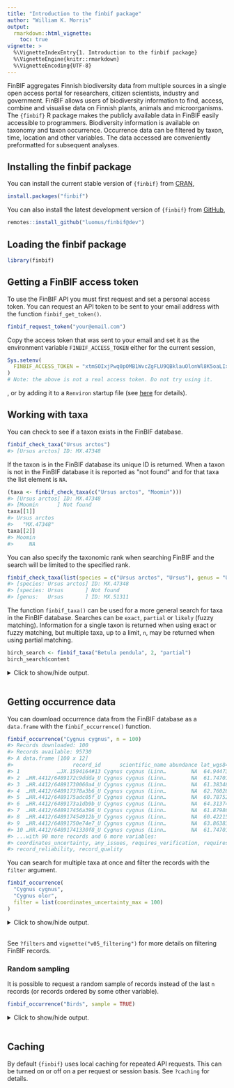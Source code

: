 ```yaml
---
title: "Introduction to the finbif package"
author: "William K. Morris"
output: 
  rmarkdown::html_vignette:
    toc: true
vignette: >
  %\VignetteIndexEntry{1. Introduction to the finbif package}
  %\VignetteEngine{knitr::rmarkdown}
  %\VignetteEncoding{UTF-8}
---
```



FinBIF aggregates Finnish biodiversity data from multiple sources in a single
open access portal for researchers, citizen scientists, industry and government.
FinBIF allows users of biodiversity information to find, access, combine and 
visualise data on Finnish plants, animals and microorganisms. The `{finbif}`
R package makes the publicly available data in FinBIF easily accessible to
programmers. Biodiversity information is available on taxonomy and taxon
occurrence. Occurrence data can be filtered by taxon, time, location and other
variables. The data accessed are conveniently preformatted for subsequent
analyses.

## Installing the finbif package
You can install the current stable version of `{finbif}` from
[CRAN](https://cran.r-project.org),

```r
install.packages("finbif")
```

You can also install the latest development version of `{finbif}` from
[GitHub](https://github.com),

```r
remotes::install_github("luomus/finbif@dev")
```

## Loading the finbif package

```r
library(finbif)
```

## Getting a FinBIF access token
To use the FinBIF API you must first request and set a personal access token.
You can request an API token to be sent to your email address with the function
`finbif_get_token()`.

```r
finbif_request_token("your@email.com")
```

Copy the access token that was sent to your email and set it as the environment
variable `FINBIF_ACCESS_TOKEN` either for the current session,

```r
Sys.setenv(
  FINBIF_ACCESS_TOKEN = "xtmSOIxjPwq0pOMB1WvcZgFLU9QBklauOlonWl8K5oaLIx8RniJLrv"
)
# Note: the above is not a real access token. Do not try using it.
```
, or by adding it to a `Renviron` startup file (see
[here](https://rviews.rstudio.com/2017/04/19/r-for-enterprise-understanding-r-s-startup/)
for details).

## Working with taxa
You can check to see if a taxon exists in the FinBIF database.

```r
finbif_check_taxa("Ursus arctos")
#> [Ursus arctos] ID: MX.47348
```

If the taxon is in the FinBIF database its unique ID is returned. When a taxon
is not in the FinBIF database it is reported as "not found" and for that taxa
the list element is `NA`.

```r
(taxa <- finbif_check_taxa(c("Ursus arctos", "Moomin")))
#> [Ursus arctos] ID: MX.47348
#> [Moomin      ] Not found
taxa[[1]]
#> Ursus arctos 
#>   "MX.47348"
taxa[[2]]
#> Moomin 
#>     NA
```

You can also specify the taxonomic rank when searching FinBIF and the search
will be limited to the specified rank.

```r
finbif_check_taxa(list(species = c("Ursus arctos", "Ursus"), genus = "Ursus"))
#> [species: Ursus arctos] ID: MX.47348
#> [species: Ursus       ] Not found
#> [genus:   Ursus       ] ID: MX.51311
```

The function `finbif_taxa()` can be used for a more general search for taxa in
the FinBIF database. Searches can be `exact`, `partial` or `likely` (fuzzy
matching). Information for a single taxon is returned when using exact or fuzzy
matching, but multiple taxa, up to a limit, `n`, may be returned when using
partial matching.

```r
birch_search <- finbif_taxa("Betula pendula", 2, "partial")
birch_search$content
```


<details closed>
<summary> Click to show/hide output. </summary>

```r

#> [[1]]
#> [[1]]$matchingName
#> [1] "Betula pendula var. pendula"
#> 
#> [[1]]$nameType
#> [1] "MX.scientificName"
#> 
#> [[1]]$id
#> [1] "MX.37994"
#> 
#> [[1]]$scientificName
#> [1] "Betula pendula var. pendula"
#> 
#> [[1]]$taxonRank
#> [1] "MX.variety"
#> 
#> [[1]]$cursiveName
#> [1] TRUE
#> 
#> [[1]]$finnish
#> [1] TRUE
#> 
#> [[1]]$species
#> [1] TRUE
#> 
#> [[1]]$vernacularName
#> [[1]]$vernacularName$sv
#> [1] "vanlig vårtbjörk"
#> 
#> [[1]]$vernacularName$fi
#> [1] "vihtakoivu"
#> 
#> 
#> [[1]]$informalGroups
#> [[1]]$informalGroups[[1]]
#> [[1]]$informalGroups[[1]]$id
#> [1] "MVL.343"
#> 
#> [[1]]$informalGroups[[1]]$name
#> [[1]]$informalGroups[[1]]$name$fi
#> [1] "Putkilokasvit"
#> 
#> [[1]]$informalGroups[[1]]$name$en
#> [1] "Vascular plants"
#> 
#> [[1]]$informalGroups[[1]]$name$sv
#> [1] "Kärlväxter"
#> 
#> 
#> 
#> 
#> [[1]]$kingdomScientificName
#> [1] "Plantae"
#> 
#> [[1]]$type
#> [1] "partialMatches"
#> 
#> 
#> [[2]]
#> [[2]]$matchingName
#> [1] "Betula nana × pendula"
#> 
#> [[2]]$nameType
#> [1] "MX.scientificName"
#> 
#> [[2]]$id
#> [1] "MX.38005"
#> 
#> [[2]]$scientificName
#> [1] "Betula nana × pendula"
#> 
#> [[2]]$taxonRank
#> [1] "MX.infragenericHybrid"
#> 
#> [[2]]$cursiveName
#> [1] TRUE
#> 
#> [[2]]$finnish
#> [1] TRUE
#> 
#> [[2]]$species
#> [1] TRUE
#> 
#> [[2]]$vernacularName
#> named list()
#> 
#> [[2]]$informalGroups
#> [[2]]$informalGroups[[1]]
#> [[2]]$informalGroups[[1]]$id
#> [1] "MVL.343"
#> 
#> [[2]]$informalGroups[[1]]$name
#> [[2]]$informalGroups[[1]]$name$fi
#> [1] "Putkilokasvit"
#> 
#> [[2]]$informalGroups[[1]]$name$en
#> [1] "Vascular plants"
#> 
#> [[2]]$informalGroups[[1]]$name$sv
#> [1] "Kärlväxter"
#> 
#> 
#> 
#> 
#> [[2]]$kingdomScientificName
#> [1] "Plantae"
#> 
#> [[2]]$type
#> [1] "partialMatches"
#> 
#> 

```

</details>
<br>

## Getting occurrence data
You can download occurrence data from the FinBIF database as a `data.frame` with
the `finbif_occurrence()` function.

```r
finbif_occurrence("Cygnus cygnus", n = 100)
#> Records downloaded: 100
#> Records available: 95730
#> A data.frame [100 x 12]
#>                   record_id      scientific_name abundance lat_wgs84 lon_wgs84           date_time
#> 1            …JX.1594164#13 Cygnus cygnus (Linn…        NA  64.94473  26.67958 2023-06-13 14:33:00
#> 2  …HR.4412/6489172c9ddda_U Cygnus cygnus (Linn…        NA  61.74701  23.11493 2023-06-13 12:00:00
#> 3  …HR.4412/64891730060a4_U Cygnus cygnus (Linn…        NA  61.38348  22.97288 2023-06-13 12:00:00
#> 4  …HR.4412/648917378a3b6_U Cygnus cygnus (Linn…        NA  62.76028  24.15774 2023-06-13 12:00:00
#> 5  …HR.4412/6489175adc05f_U Cygnus cygnus (Linn…        NA  60.78752  21.39263 2023-06-13 12:00:00
#> 6  …HR.4412/6489173a1db9b_U Cygnus cygnus (Linn…        NA  64.31374  26.68643 2023-06-13 12:00:00
#> 7  …HR.4412/648917456a396_U Cygnus cygnus (Linn…        NA  61.87986  25.19067 2023-06-13 12:00:00
#> 8  …HR.4412/648917454912b_U Cygnus cygnus (Linn…        NA  60.42215  24.00099 2023-06-13 12:00:00
#> 9  …HR.4412/64891750e74e7_U Cygnus cygnus (Linn…        NA  63.86383  27.70835 2023-06-13 12:00:00
#> 10 …HR.4412/64891741330f8_U Cygnus cygnus (Linn…        NA  61.74701  23.11493 2023-06-13 12:00:00
#> ...with 90 more records and 6 more variables:
#> coordinates_uncertainty, any_issues, requires_verification, requires_identification,
#> record_reliability, record_quality
```

You can search for multiple taxa at once and filter the records with the
`filter` argument.

```r
finbif_occurrence(
  "Cygnus cygnus",
  "Cygnus olor",
  filter = list(coordinates_uncertainty_max = 100)
)
```


<details closed>
<summary> Click to show/hide output. </summary>

```r

#> Records downloaded: 10
#> Records available: 47293
#> A data.frame [10 x 12]
#>               record_id      scientific_name abundance lat_wgs84 lon_wgs84           date_time
#> 1  …HR.3211/167194019-U Cygnus olor (J.F. G…        NA  60.12778  24.69528 2023-06-13 12:00:00
#> 2        …JX.1593978#37 Cygnus olor (J.F. G…  10        60.428    22.20038 2023-06-13 12:00:00
#> 3        …JX.1594262#19 Cygnus olor (J.F. G…  5         61.60789  21.51679 2023-06-13 12:00:00
#> 4        …JX.1594262#17 Cygnus cygnus (Linn…  5         61.60789  21.51679 2023-06-13 12:00:00
#> 5       …JX.1594053#296 Cygnus cygnus (Linn…  1         63.62644  23.70806 2023-06-13 03:10:00
#> 6        …JX.1594054#93 Cygnus cygnus (Linn…  1         63.63403  24.21195 2023-06-13 03:08:00
#> 7       …JX.1593931#255 Cygnus cygnus (Linn…  2         64.5582   27.78468 2023-06-13 05:03:00
#> 8         …JX.1593916#3 Cygnus cygnus (Linn…  2         66.11897  25.93173 2023-06-13 12:00:00
#> 9        …JX.1593873#63 Cygnus cygnus (Linn…  2         65.72167  27.94208 2023-06-13 09:27:00
#> 10 …HR.3211/167071964-U Cygnus olor (J.F. G…        NA  60.18156  24.93153 2023-06-12 12:00:00
#> ...with 0 more record and 6 more variables:
#> coordinates_uncertainty, any_issues, requires_verification, requires_identification,
#> record_reliability, record_quality

```

</details>
<br>

See `?filters` and `vignette("v05_filtering")` for more details on filtering
FinBIF records.

### Random sampling
It is possible to request a random sample of records instead of the last `n`
records (or records ordered by some other variable).

```r
finbif_occurrence("Birds", sample = TRUE)
```


<details closed>
<summary> Click to show/hide output. </summary>

```r

#> Records downloaded: 10
#> Records available: 21748016
#> A data.frame [10 x 12]
#>                      record_id      scientific_name abundance lat_wgs84 lon_wgs84
#> 1  …HR.3691/OBS1143679721_Unit Aythya marila (Linn…  11        59.9815   24.39929
#> 2          …KE.67/1662813#Unit Fringilla coelebs L…  1         59.83333  19.93333
#> 3             …KE.8_1165614#90 Poecile montanus (C…  6         62.44825  29.92951
#> 4         …KE.67/12308933#Unit Prunella modularis …  1         61.67291  22.25931
#> 5          …KE.67/9586054#Unit Larus argentatus Po…  1         50.85     6.833333
#> 6          …KE.67/8576210#Unit Periparus ater (Lin…  1         60.2      19.33333
#> 7          …KE.67/9862495#Unit Prunella modularis …  1         61.13488  24.39512
#> 8          …KE.67/4669401#Unit Larus argentatus Po…  1         60.01667  24.61667
#> 9               …JX.1031300#61 Motacilla alba Linn…        NA  62.12915  30.16957
#> 10        …KE.67/11492752#Unit Bombycilla garrulus…  1         62.67061  30.93362
#> ...with 0 more record and 7 more variables:
#> date_time, coordinates_uncertainty, any_issues, requires_verification, requires_identification,
#> record_reliability, record_quality

```

</details>
<br>

## Caching
By default `{finbif}` uses local caching for repeated API requests. This can be
turned on or off on a per request or session basis. See `?caching` for details.
